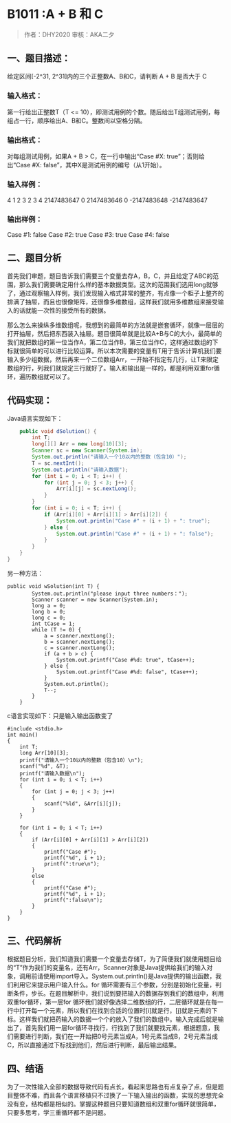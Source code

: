 # B1011 :A + B 和 C

> 作者：DHY2020
> 审核：AKA二夕

## 一、题目描述：

给定区间[-2^31, 2^31]内的三个正整数A、B和C，请判断 A + B 是否大于 C

### 输入格式：
第一行给出正整数T（T <= 10），即测试用例的个数。随后给出T组测试用例，每组占一行，顺序给出A、B和C。整数间以空格分隔。

### 输出格式：
对每组测试用例，如果A + B > C，在一行中输出“Case #X: true”；否则给出“Case #X: false”，其中X是测试用例的编号（从1开始）。

### 输入样例：
4
1 2 3
2 3 4
2147483647 0 2147483646
0 -2147483648 -2147483647
### 输出样例：
Case #1: false
Case #2: true
Case #3: true
Case #4: false

## 二、题目分析

首先我们审题，题目告诉我们需要三个变量去存A，B，C，并且给定了ABC的范围，那么我们需要确定用什么样的基本数据类型。这次的范围我们选用long就够了，通过观察输入样例，我们发现输入格式非常的整齐，有点像一个柜子上整齐的排满了抽屉，而且也很像矩阵，还很像多维数组，这样我们就用多维数组来接受输入的话就能一次性的接受所有的数据。

那么怎么来操纵多维数组呢，我想到的最简单的方法就是嵌套循环，就像一层层的打开抽屉，然后把东西装入抽屉。题目很简单就是比较A+B与C的大小，最简单的我们就把数组的第一位当作A，第二位当作B，第三位当作C，这样通过数组的下标就很简单的可以进行比较运算。所以本次需要的变量有T用于告诉计算机我们要输入多少组数据，然后再来一个二位数组Arr，一开始不指定有几行，让T来限定数组的行，列我们就规定三行就好了。输入和输出是一样的，都是利用双重for循环，遍历数组就可以了。

## 代码实现：

Java语言实现如下：

```java
    public void dSolution() {
        int T;
        long[][] Arr = new long[10][3];
        Scanner sc = new Scanner(System.in);
        System.out.println("请输入一个10以内的整数（包含10）");
        T = sc.nextInt();
        System.out.println("请输入数据");
        for (int i = 0; i < T; i++) {
            for (int j = 0; j < 3; j++) {
                Arr[i][j] = sc.nextLong();
            }
        }
        for (int i = 0; i < T; i++) {
            if (Arr[i][0] + Arr[i][1] > Arr[i][2]) {
                System.out.println("Case #" + (i + 1) + ": true");
            } else {
                System.out.println("Case #" + (i + 1) + ": false");
            }
        }
    }
}
```
另一种方法：
```
public void wSolution(int T) {
        System.out.println("please input three numbers：");
        Scanner scanner = new Scanner(System.in);
        long a = 0;
        long b = 0;
        long c = 0;
        int tCase = 1;
        while (T != 0) {
            a = scanner.nextLong();
            b = scanner.nextLong();
            c = scanner.nextLong();
            if (a + b > c) {
                System.out.printf("Case #%d: true", tCase++);
            } else {
                System.out.printf("Case #%d: false", tCase++);
            }
            System.out.println();
            T--;
        }
    }
 ```
c语言实现如下：只是输入输出函数变了

```
#include <stdio.h>
int main()
{
    int T;
    long Arr[10][3];
    printf("请输入一个10以内的整数（包含10）\n");
    scanf("%d", &T);
    printf("请输入数据\n");
    for (int i = 0; i < T; i++)
    {
        for (int j = 0; j < 3; j++)
        {
            scanf("%ld", &Arr[i][j]);
        }
    }

    for (int i = 0; i < T; i++)
    {
        if (Arr[i][0] + Arr[i][1] > Arr[i][2])
        {
            printf("Case #");
            printf("%d", i + 1);
            printf(":true\n");
        }
        else
        {
            printf("Case #");
            printf("%d", i + 1);
            printf(":false\n");
        }
    }
}
```
## 三、代码解析

根据题目分析，我们知道我们需要一个变量去存储T，为了简便我们就使用题目给的“T”作为我们的变量名，还有Arr，Scanner对象是Java提供给我们的输入对象，调用前请使用import导入。System.out.println()是Java提供的输出函数，我们利用它来提示用户输入什么。for 循环需要有三个参数，分别是初始化变量，判断条件，步长。在题目解析中，我们说到要把输入的数据存到我们的数组中，利用双重for循环，第一层for 循环我们就好像选择二维数组的行，二层循环就是在每一行中打开每一个元素，所以我们在找到合适的位置时[i]就是行，[j]就是元素的下标。这样我们就把药输入的数据一个个的放入了我们的数组中。输入完成后就是输出了，首先我们用一层for循环寻找行，行找到了我们就要找元素，根据题意，我们需要进行判断，我们在一开始把0号元素当成A，1号元素当成B，2号元素当成C，所以直接通过下标找到他们，然后进行判断，最后输出结果。

## 四、结语

为了一次性输入全部的数据导致代码有点长，看起来思路也有点复杂了点，但是题目整体不难，而且各个语言移植只不过换了一下输入输出的函数，实现的思想完全没有变，结构都是相似的。掌握这种题目只要知道数组和双重for循环就很简单，只要多思考，学三重循环都不是问题。
